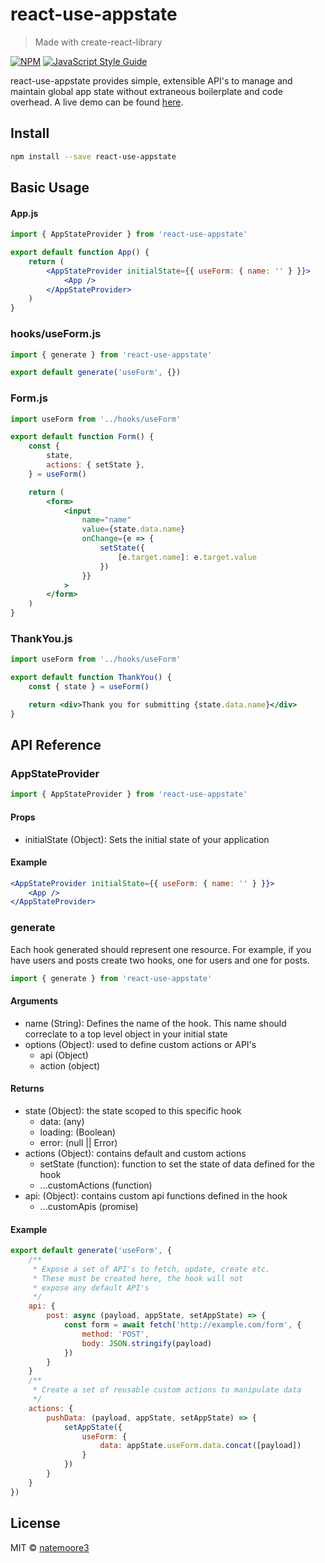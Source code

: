 # react-use-appstate

> Made with create-react-library

[![NPM](https://img.shields.io/npm/v/react-use-appstate.svg)](https://www.npmjs.com/package/react-use-appstate) [![JavaScript Style Guide](https://img.shields.io/badge/code_style-standard-brightgreen.svg)](https://standardjs.com)

react-use-appstate provides simple, extensible API's to manage and maintain global app state without extraneous boilerplate and code overhead. A live demo can be found [here](https://natemoore3.github.io/react-use-appstate/).

## Install

```bash
npm install --save react-use-appstate
```

## Basic Usage

#### App.js

```jsx
import { AppStateProvider } from 'react-use-appstate'

export default function App() {
    return (
        <AppStateProvider initialState={{ useForm: { name: '' } }}>
            <App />
        </AppStateProvider>
    )
}
```

### hooks/useForm.js

```jsx
import { generate } from 'react-use-appstate'

export default generate('useForm', {})
```

### Form.js

```jsx
import useForm from '../hooks/useForm'

export default function Form() {
    const {
        state,
        actions: { setState },
    } = useForm()

    return (
        <form>
            <input
                name="name"
                value={state.data.name}
                onChange={e => {
                    setState({
                        [e.target.name]: e.target.value
                    })
                }}
            >
        </form>
    )
}
```

### ThankYou.js

```jsx
import useForm from '../hooks/useForm'

export default function ThankYou() {
    const { state } = useForm()

    return <div>Thank you for submitting {state.data.name}</div>
}
```

## API Reference

### AppStateProvider

```jsx
import { AppStateProvider } from 'react-use-appstate'
```

#### Props

-   initialState (Object): Sets the initial state of your application

#### Example

```jsx
<AppStateProvider initialState={{ useForm: { name: '' } }}>
    <App />
</AppStateProvider>
```

### generate

Each hook generated should represent one resource. For example, if you have users and posts create two hooks, one for users and one for posts.

```jsx
import { generate } from 'react-use-appstate'
```

#### Arguments

-   name (String): Defines the name of the hook. This name should correclate to a top level object in your initial state
-   options (Object): used to define custom actions or API's
    -   api (Object)
    -   action (object)

#### Returns

-   state (Object): the state scoped to this specific hook
    -   data: (any)
    -   loading: (Boolean)
    -   error: (null || Error)
-   actions (Object): contains default and custom actions
    -   setState (function): function to set the state of data defined for the hook
    -   ...customActions (function)
-   api: (Object): contains custom api functions defined in the hook
    -   ...customApis (promise)

#### Example

```jsx
export default generate('useForm', {
    /**
     * Expose a set of API's to fetch, update, create etc.
     * These must be created here, the hook will not
     * expose any default API's
     */
    api: {
        post: async (payload, appState, setAppState) => {
            const form = await fetch('http://example.com/form', {
                method: 'POST',
                body: JSON.stringify(payload)
            })
        }
    }
    /**
     * Create a set of reusable custom actions to manipulate data
     */
    actions: {
        pushData: (payload, appState, setAppState) => {
            setAppState({
                useForm: {
                    data: appState.useForm.data.concat([payload])
                }
            })
        }
    }
})
```

## License

MIT © [natemoore3](https://github.com/natemoore3)
